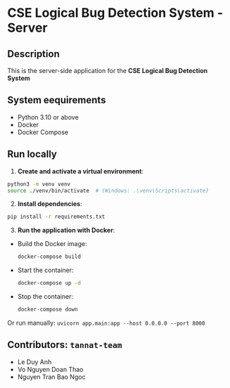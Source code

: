 # CSE Logical Bug Detection System - Server

## Description

This is the server-side application for the **CSE Logical Bug Detection System**

## System eequirements

- Python 3.10 or above
- Docker
- Docker Compose

## Run locally

1. **Create and activate a virtual environment**:

```bash
python3 -m venv venv
source ./venv/bin/activate  # (Windows: .\venv\Scripts\activate)
```

2. **Install dependencies**:

```bash
pip install -r requirements.txt
```

3. **Run the application with Docker**:

- Build the Docker image:

  ```bash
  docker-compose build
  ```

- Start the container:

  ```bash
  docker-compose up -d
  ```

- Stop the container:

  ```bash
  docker-compose down
  ```

Or run manually: `uvicorn app.main:app --host 0.0.0.0 --port 8000`

## Contributors: `tannat-team`

- Le Duy Anh
- Vo Nguyen Doan Thao
- Nguyen Tran Bao Ngoc
